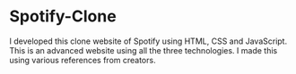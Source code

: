 # Spotify-Clone
I developed this clone website of Spotify using HTML, CSS and JavaScript. This is an advanced website using all the three technologies. I made this using various references from creators.

